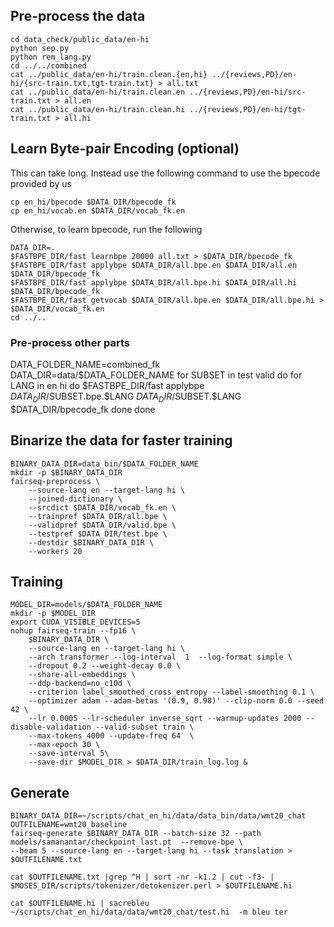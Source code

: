 
## Pre-process the data
```
cd data_check/public_data/en-hi
python sep.py
python rem_lang.py
cd ../../combined
cat ../public_data/en-hi/train.clean.{en,hi} ../{reviews,PD}/en-hi/{src-train.txt,tgt-train.txt} > all.txt
cat ../public_data/en-hi/train.clean.en ../{reviews,PD}/en-hi/src-train.txt > all.en
cat ../public_data/en-hi/train.clean.hi ../{reviews,PD}/en-hi/tgt-train.txt > all.hi
```
## Learn Byte-pair Encoding (optional)
This can take long. Instead use the following command to use the bpecode provided by us
```
cp en_hi/bpecode $DATA_DIR/bpecode_fk
cp en_hi/vocab.en $DATA_DIR/vocab_fk.en
```
Otherwise, to learn bpecode, run the following
```
DATA_DIR=.
$FASTBPE_DIR/fast learnbpe 20000 all.txt > $DATA_DIR/bpecode_fk
$FASTBPE_DIR/fast applybpe $DATA_DIR/all.bpe.en $DATA_DIR/all.en $DATA_DIR/bpecode_fk
$FASTBPE_DIR/fast applybpe $DATA_DIR/all.bpe.hi $DATA_DIR/all.hi $DATA_DIR/bpecode_fk
$FASTBPE_DIR/fast getvocab $DATA_DIR/all.bpe.en $DATA_DIR/all.bpe.hi > $DATA_DIR/vocab_fk.en
cd ../..
```
### Pre-process other parts
DATA_FOLDER_NAME=combined_fk
DATA_DIR=data/$DATA_FOLDER_NAME
for SUBSET in test valid
do
  for LANG in en hi
  do
    $FASTBPE_DIR/fast applybpe $DATA_DIR/$SUBSET.bpe.$LANG $DATA_DIR/$SUBSET.$LANG $DATA_DIR/bpecode_fk
  done
done

## Binarize the data for faster training
```
BINARY_DATA_DIR=data_bin/$DATA_FOLDER_NAME
mkdir -p $BINARY_DATA_DIR
fairseq-preprocess \
    --source-lang en --target-lang hi \
    --joined-dictionary \
    --srcdict $DATA_DIR/vocab_fk.en \
    --trainpref $DATA_DIR/all.bpe \
    --validpref $DATA_DIR/valid.bpe \
    --testpref $DATA_DIR/test.bpe \
    --destdir $BINARY_DATA_DIR \
    --workers 20
```

## Training
```
MODEL_DIR=models/$DATA_FOLDER_NAME
mkdir -p $MODEL_DIR
export CUDA_VISIBLE_DEVICES=5
nohup fairseq-train --fp16 \
    $BINARY_DATA_DIR \
    --source-lang en --target-lang hi \
    --arch transformer --log-interval  1  --log-format simple \
    --dropout 0.2 --weight-decay 0.0 \
    --share-all-embeddings \
    --ddp-backend=no_c10d \
    --criterion label_smoothed_cross_entropy --label-smoothing 0.1 \
    --optimizer adam --adam-betas '(0.9, 0.98)' --clip-norm 0.0 --seed 42 \
    --lr 0.0005 --lr-scheduler inverse_sqrt --warmup-updates 2000 --disable-validation --valid-subset train \
    --max-tokens 4000 --update-freq 64  \
    --max-epoch 30 \
    --save-interval 5\
    --save-dir $MODEL_DIR > $DATA_DIR/train_log.log &
```
## Generate 
```
BINARY_DATA_DIR=~/scripts/chat_en_hi/data/data_bin/data/wmt20_chat
OUTFILENAME=wmt20_baseline
fairseq-generate $BINARY_DATA_DIR --batch-size 32 --path models/samanantar/checkpoint_last.pt  --remove-bpe \
--beam 5 --source-lang en --target-lang hi --task translation >  $OUTFILENAME.txt

cat $OUTFILENAME.txt |grep ^H | sort -nr -k1.2 | cut -f3- | $MOSES_DIR/scripts/tokenizer/detokenizer.perl > $OUTFILENAME.hi 

cat $OUTFILENAME.hi | sacrebleu ~/scripts/chat_en_hi/data/data/wmt20_chat/test.hi  -m bleu ter


